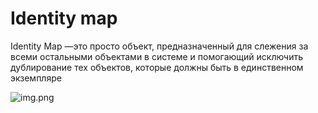 # Identity map

Identity Map —это просто объект, предназначенный для слежения за всеми остальными объектами в системе и помогающий исключить дублирование тех объектов, которые должны быть в единственном экземпляре

![img.png](img.png)